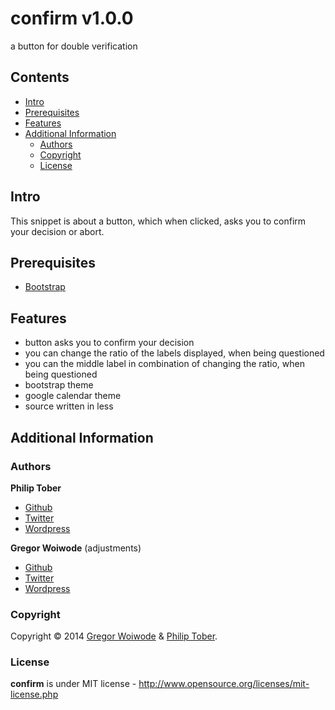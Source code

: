 # confirm v1.0.0
a button for double verification

## Contents

- [Intro](#intro)
- [Prerequisites](#prerequisites)
- [Features](#features)
- [Additional Information](#additional-information)
  - [Authors](#authors)
  - [Copyright](#copyright)
  - [License](#license)

## Intro
This snippet is about a button, which when clicked, asks you to confirm your decision or abort.

## Prerequisites
+ [Bootstrap](http://getbootstrap.com/)

## Features
+ button asks you to confirm your decision
+ you can change the ratio of the labels displayed, when being questioned
+ you can the middle label in combination of changing the ratio, when being questioned
+ bootstrap theme
+ google calendar theme
+ source written in less

## Additional Information

### Authors

**Philip Tober**

+ [Github](https://github.com/philiptober)
+ [Twitter](https://twitter.com/philiptober)
+ [Wordpress](http://philiptober.wordpress.com/)

**Gregor Woiwode** (adjustments)

+ [Github](https://github.com/GregOnNet)
+ [Twitter](https://twitter.com/GregOnNet)
+ [Wordpress](http://www.woiwode.info/blog/)

### Copyright
Copyright © 2014 [Gregor Woiwode](https://twitter.com/GregOnNet) & [Philip Tober](https://twitter.com/philiptober).

### License 
**confirm** is under MIT license - http://www.opensource.org/licenses/mit-license.php
